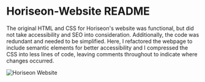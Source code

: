 # Horiseon-Website README

The original HTML and CSS for Horiseon's website was functional, but did not take accessibility and SEO into consideration. Additionally, the code was redundant and needed to be simplified. Here, I refactored the webpage to include semantic elements for better accessibility and I compressed the CSS into less lines of code, leaving comments throughout to indicate where changes occurred. 

![Horiseon Website](.Develop/assets/images/finished-website.png?raw=true "Horiseon Website")
